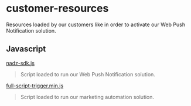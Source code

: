 # customer-resources
Resources loaded by our customers like in order to activate our Web Push Notification solution.

## Javascript
[nadz-sdk.js](javascript/nadz-sdk.js)
> Script loaded to run our Web Push Notification solution.


[full-script-trigger.min.js](javascript/full-script-trigger.min.js)
> Script loaded to run our marketing automation solution.
